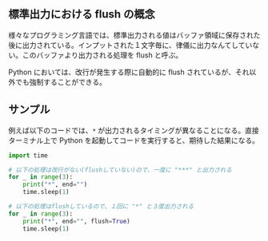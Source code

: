 ## 標準出力における flush の概念

様々なプログラミング言語では、標準出力される値はバッファ領域に保存された後に出力されている。インプットされた１文字毎に、律儀に出力なんてしていない。このバッファより出力される処理を flush と呼ぶ。

Python においては、改行が発生する際に自動的に flush されているが、それ以外でも強制することができる。

## サンプル

例えば以下のコードでは、`*` が出力されるタイミングが異なることになる。直接ターミナル上で Python を起動してコードを実行すると、期待した結果になる。

```python
import time

# 以下の処理は改行がない(flushしていない)ので、一度に "***" と出力される
for _ in range(3):
    print("*", end="")
    time.sleep(1)

# 以下の処理はflushしているので、１回に "*" と３度出力される
for _ in range(3):
    print("*", end="", flush=True)
    time.sleep(1)
```
